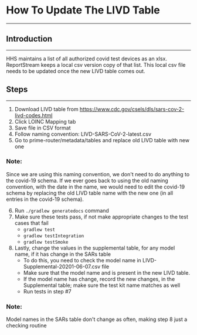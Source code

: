 # How To Update The LIVD Table

---
## Introduction

---
HHS maintains a list of all authorized covid test devices as an xlsx. ReportStream
keeps a local csv version copy of that list. This local csv file needs to be updated
once the new LIVD table comes out. 

## Steps

---
1. Download LIVD table from https://www.cdc.gov/csels/dls/sars-cov-2-livd-codes.html
2. Click LOINC Mapping tab
3. Save file in CSV format
4. Follow naming convention: LIVD-SARS-CoV-2-latest.csv
5. Go to prime-router/metadata/tables and replace old LIVD table with new one 
### Note:
Since we are using this naming convention, we don't need to do anything to the covid-19 schema.
If we ever goes back to using the old naming convention, with the date in the name, we would need to edit the covid-19 schema by 
replacing the old LIVD table name with the new one (in all entries in the covid-19 schema).

6. Run ```./gradlew generatedocs``` command
7. Make sure these tests pass, if not make appropriate changes to the test cases that fail
     - ```gradlew test```
     - ```gradlew testIntegration```
     - ```gradlew testSmoke```
8. Lastly, change the values in the supplemental table, for any model name, if it has change in the SARs table
    - To do this, you need to check the model name in LIVD-Supplemental-20201-06-07.csv file
    - Make sure that the model name and is present in the new LIVD table.
    - If the model name has change, record the new changes, in the Supplemental table; make sure the test kit name matches as well
    - Run tests in step #7
### Note: 
Model names in the SARs table don't change as often, making step 8 just a checking routine